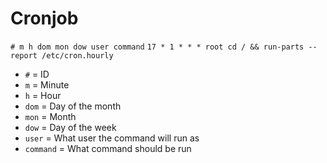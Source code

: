 # Cronjob



`# m h dom mon dow user command` `17 * 1 * * * root cd / && run-parts --report /etc/cron.hourly`

* `#` = ID
* `m` = Minute
* `h` = Hour
* `dom` = Day of the month
* `mon` = Month
* `dow` = Day of the week
* `user` = What user the command will run as
* `command` = What command should be run
